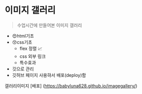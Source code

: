 # 이미지 갤러리

> 수업시간에 만들어본 이미지 갤러리

- 😍html기초
- 😚css기초
  - flex 정렬 📈
  - css 외부 링크
  - 특수효과
- 깃으로 관리
- 깃허브 페이지 사용햐서 배포(deploy)함

갤러리이미지
[배포] (https://babyluna628.github.io/imagegallery/)
